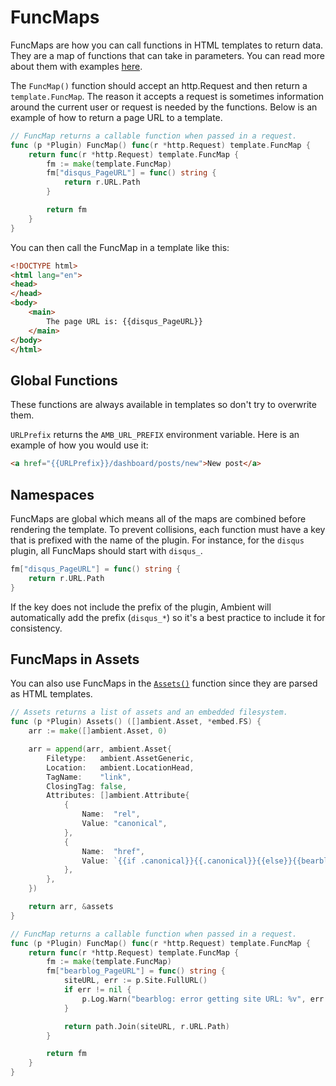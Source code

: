 # FuncMaps

FuncMaps are how you can call functions in HTML templates to return data. They are a map of functions that can take in parameters. You can read more about them with examples [here](https://pkg.go.dev/text/template#FuncMap).

The `FuncMap()` function should accept an http.Request and then return a `template.FuncMap`. The reason it accepts a request is sometimes information around the current user or request is needed by the functions. Below is an example of how to return a page URL to a template.

```go title="plugin.go"
// FuncMap returns a callable function when passed in a request.
func (p *Plugin) FuncMap() func(r *http.Request) template.FuncMap {
	return func(r *http.Request) template.FuncMap {
		fm := make(template.FuncMap)
		fm["disqus_PageURL"] = func() string {
			return r.URL.Path
		}

		return fm
	}
}
```

You can then call the FuncMap in a template like this:

```html title="template.html"
<!DOCTYPE html>
<html lang="en">
<head>
</head>
<body>
    <main>
		The page URL is: {{disqus_PageURL}}
    </main>
</body>
</html>
```

## Global Functions

These functions are always available in templates so don't try to overwrite them.

`URLPrefix` returns the `AMB_URL_PREFIX` environment variable. Here is an example of how you would use it:

```html
<a href="{{URLPrefix}}/dashboard/posts/new">New post</a>
```

## Namespaces

FuncMaps are global which means all of the maps are combined before rendering the template. To prevent collisions, each function must have a key that is prefixed with the name of the plugin. For instance, for the `disqus` plugin, all FuncMaps should start with `disqus_`.

```go
fm["disqus_PageURL"] = func() string {
	return r.URL.Path
}
```

If the key does not include the prefix of the plugin, Ambient will automatically add the prefix (`disqus_*`) so it's a best practice to include it for consistency.

## FuncMaps in Assets

You can also use FuncMaps in the [`Assets()`](/docs/docs/plugins/assets) function since they are parsed as HTML templates.

```go title="plugin.go"
// Assets returns a list of assets and an embedded filesystem.
func (p *Plugin) Assets() ([]ambient.Asset, *embed.FS) {
	arr := make([]ambient.Asset, 0)

	arr = append(arr, ambient.Asset{
		Filetype:   ambient.AssetGeneric,
		Location:   ambient.LocationHead,
		TagName:    "link",
		ClosingTag: false,
		Attributes: []ambient.Attribute{
			{
				Name:  "rel",
				Value: "canonical",
			},
			{
				Name:  "href",
				Value: `{{if .canonical}}{{.canonical}}{{else}}{{bearblog_PageURL}}{{end}}`,
			},
		},
	})

	return arr, &assets
}

// FuncMap returns a callable function when passed in a request.
func (p *Plugin) FuncMap() func(r *http.Request) template.FuncMap {
	return func(r *http.Request) template.FuncMap {
		fm := make(template.FuncMap)
		fm["bearblog_PageURL"] = func() string {
			siteURL, err := p.Site.FullURL()
			if err != nil {
				p.Log.Warn("bearblog: error getting site URL: %v", err.Error())
			}

			return path.Join(siteURL, r.URL.Path)
		}

		return fm
	}
}
```